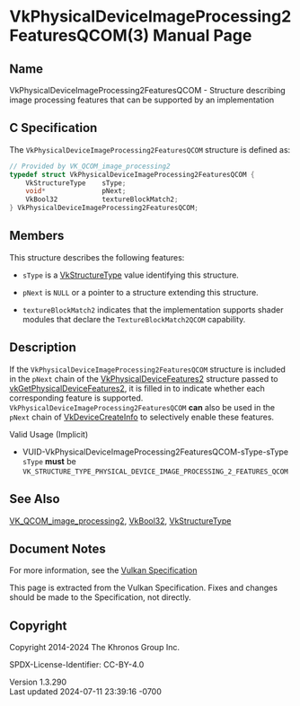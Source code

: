 # VkPhysicalDeviceImageProcessing2FeaturesQCOM(3) Manual Page

## Name

VkPhysicalDeviceImageProcessing2FeaturesQCOM - Structure describing
image processing features that can be supported by an implementation



## <a href="#_c_specification" class="anchor"></a>C Specification

The `VkPhysicalDeviceImageProcessing2FeaturesQCOM` structure is defined
as:

``` c
// Provided by VK_QCOM_image_processing2
typedef struct VkPhysicalDeviceImageProcessing2FeaturesQCOM {
    VkStructureType    sType;
    void*              pNext;
    VkBool32           textureBlockMatch2;
} VkPhysicalDeviceImageProcessing2FeaturesQCOM;
```

## <a href="#_members" class="anchor"></a>Members

This structure describes the following features:

- `sType` is a [VkStructureType](https://registry.khronos.org/vulkan/specs/1.3-extensions/man/html/VkStructureType.html) value identifying
  this structure.

- `pNext` is `NULL` or a pointer to a structure extending this
  structure.

- <span id="features-textureBlockMatch2"></span> `textureBlockMatch2`
  indicates that the implementation supports shader modules that declare
  the `TextureBlockMatch2QCOM` capability.

## <a href="#_description" class="anchor"></a>Description

If the `VkPhysicalDeviceImageProcessing2FeaturesQCOM` structure is
included in the `pNext` chain of the
[VkPhysicalDeviceFeatures2](https://registry.khronos.org/vulkan/specs/1.3-extensions/man/html/VkPhysicalDeviceFeatures2.html) structure
passed to
[vkGetPhysicalDeviceFeatures2](https://registry.khronos.org/vulkan/specs/1.3-extensions/man/html/vkGetPhysicalDeviceFeatures2.html), it is
filled in to indicate whether each corresponding feature is supported.
`VkPhysicalDeviceImageProcessing2FeaturesQCOM` **can** also be used in
the `pNext` chain of [VkDeviceCreateInfo](https://registry.khronos.org/vulkan/specs/1.3-extensions/man/html/VkDeviceCreateInfo.html) to
selectively enable these features.

Valid Usage (Implicit)

- <a href="#VUID-VkPhysicalDeviceImageProcessing2FeaturesQCOM-sType-sType"
  id="VUID-VkPhysicalDeviceImageProcessing2FeaturesQCOM-sType-sType"></a>
  VUID-VkPhysicalDeviceImageProcessing2FeaturesQCOM-sType-sType  
  `sType` **must** be
  `VK_STRUCTURE_TYPE_PHYSICAL_DEVICE_IMAGE_PROCESSING_2_FEATURES_QCOM`

## <a href="#_see_also" class="anchor"></a>See Also

[VK_QCOM_image_processing2](https://registry.khronos.org/vulkan/specs/1.3-extensions/man/html/VK_QCOM_image_processing2.html),
[VkBool32](https://registry.khronos.org/vulkan/specs/1.3-extensions/man/html/VkBool32.html), [VkStructureType](https://registry.khronos.org/vulkan/specs/1.3-extensions/man/html/VkStructureType.html)

## <a href="#_document_notes" class="anchor"></a>Document Notes

For more information, see the <a
href="https://registry.khronos.org/vulkan/specs/1.3-extensions/html/vkspec.html#VkPhysicalDeviceImageProcessing2FeaturesQCOM"
target="_blank" rel="noopener">Vulkan Specification</a>

This page is extracted from the Vulkan Specification. Fixes and changes
should be made to the Specification, not directly.

## <a href="#_copyright" class="anchor"></a>Copyright

Copyright 2014-2024 The Khronos Group Inc.

SPDX-License-Identifier: CC-BY-4.0

Version 1.3.290  
Last updated 2024-07-11 23:39:16 -0700
